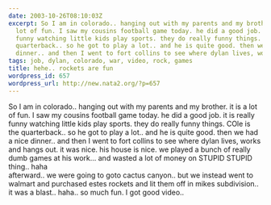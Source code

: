 ```yaml
---
date: 2003-10-26T08:10:03Z
excerpt: So I am in colorado.. hanging out with my parents and my brother. it is a
  lot of fun. I saw my cousins football game today. he did a good job. it is really
  funny watching little kids play sports. they do really funny things. COle is the
  quarterback.. so he got to play a lot.. and he is quite good. then we had a nice
  dinner.. and then I went to fort collins to see where dylan lives, works and hang...
tags: job, dylan, colorado, war, video, rock, games
title: hehe.. rockets are fun
wordpress_id: 657
wordpress_url: http://new.nata2.org/?p=657
---
```


So I am in colorado.. hanging out with my parents and my brother. it is a lot of fun. I saw my cousins football game today. he did a good job. it is really funny watching little kids play sports. they do really funny things. COle is the quarterback.. so he got to play a lot.. and he is quite good. then we had a nice dinner.. and then I went to fort collins to see where dylan lives, works and hangs out. it was nice. his house is nice. we played a bunch of really dumb games at his work... and wasted a lot of money on STUPID STUPID thing.. haha<br/>afterward.. we were going to goto cactus canyon.. but we instead went to walmart and purchased estes rockets and lit them off in mikes subdivision.. it was a blast.. haha.. so much fun. I got good video.. 
